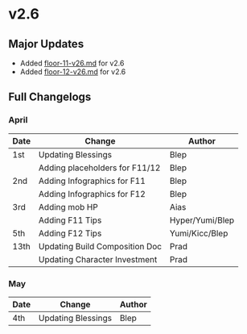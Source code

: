 # v2.6

## Major Updates

* Added [floor-11-v26.md](../../archive/previous-floors/floor-11-v26.md "mention") for v2.6
* Added [floor-12-v26.md](../../archive/previous-floors/floor-12-v26.md "mention") for v2.6

## Full Changelogs

### April

| Date | Change                         | Author          |
| ---- | ------------------------------ | --------------- |
| 1st  | Updating Blessings             | Blep            |
|      | Adding placeholders for F11/12 | Blep            |
| 2nd  | Adding Infographics for F11    | Blep            |
|      | Adding Infographics for F12    | Blep            |
| 3rd  | Adding mob HP                  | Aias            |
|      | Adding F11 Tips                | Hyper/Yumi/Blep |
| 5th  | Adding F12 Tips                | Yumi/Kicc/Blep  |
| 13th | Updating Build Composition Doc | Prad            |
|      | Updating Character Investment  | Prad            |

### May



| Date | Change             | Author |
| ---- | ------------------ | ------ |
| 4th  | Updating Blessings | Blep   |
